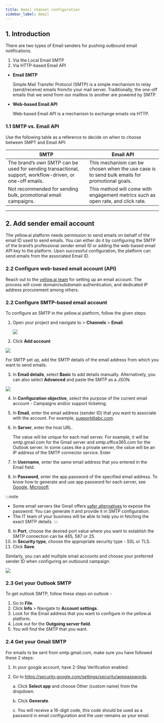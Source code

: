 ```yaml
---
title: Email channel configuration
sidebar_label: Email
---
```


## 1. Introduction
There are two types of Email senders for pushing outbound email notifications.
1. Via the Local Email SMTP
2. Via HTTP-based Email API

* **Email SMTP**

   Simple Mail Transfer Protocol (SMTP) is a simple mechanism to relay (send/receive) emails from/to your mail server.
Traditionally, the one-off emails that we send from our mailbox to another are powered by SMTP.

* **Web-based Email API**

   Web-based Email API is a mechanism to exchange emails via HTTP.

### 1.1 SMTP vs. Email API

Use the following table as a reference to decide on when to choose between SMPT and Email API: 

|SMTP  | Email API |
|--|--|
| The brand’s own SMTP can be used for sending transactional, support, workflow-driven, or one-off emails. | This mechanism can be chosen when the use case is to send bulk emails for promotional goals. |
|Not recommended for sending bulk, promotional email campaigns.|This method will come with engagement metrics such as open rate, and click rate.|

---

## 2. Add sender email account

The yellow.ai platform needs permission to send emails on behalf of the email ID used to send emails. You can either do it by configuring the SMTP of the brand’s professional sender email ID or adding the web-based email API key to the platform.
Upon successful configuration, the platform can send emails from the associated Email ID.

### 2.2 Configure web-based email account (API)

Reach out to the [yellow.ai team](mailto:vishnu@yellow.ai) for setting up an email account. The process will cover domain/subdomain authentication, and dedicated IP address procurement among others.

### 2.2 Configure SMTP-based email account

To configure an SMTP in the yellow.ai platform, follow the given steps:

1. Open your project and navigate to > **Channels** > **Email**.

   ![](https://i.imgur.com/QJpx4QX.png)


  2. Click **Add account**
  
  ![](https://i.imgur.com/3pEdg2k.png)

For SMTP set up, add the SMTP details of the email address from which you want to send emails.

3. In **Email details**, select **Basic** to add details manually. Alternatively, you can also select **Advanced** and paste the SMTP as a JSON.

  ![](https://i.imgur.com/3pEdg2k.png)


4. In **Configuration objective**, select the purpose of the current email account - Campaigns and/or support ticketing.
5. In **Email**, enter the email address (sender ID) that you want to associate with the account. For example, support@abc.com.
6. In **Server**, enter the host URL.

   The value will be unique for each mail server. For example, it will be smtp.gmail.com for the Gmail server and smtp.office365.com for the Outlook server. In some cases like a private server, the value will be an IP address of the SMTP connector service.
Enter 
7. In **Username**, enter the same email address that you entered in the Email field.
8. In **Password**, enter the app password of the specified email address. To know how to generate and use app password for each server, see [Google](https://support.google.com/accounts/answer/185833?hl=en), [Microsoft](https://support.microsoft.com/en-us/account-billing/using-app-passwords-with-apps-that-don-t-support-two-step-verification-5896ed9b-4263-e681-128a-a6f2979a7944)

:::note
* Some email servers like Gmail offers [safer alternatives](https://support.google.com/mail/answer/185833?hl=en) to expose the password. You can generate it and provide it in SMTP configuration.
* The IT team of your business will be able to help you in fetching the exact SMTP details.
:::

9. In **Port**, choose the desired port value where you want to establish the SMTP connection can be 465, 587 or 25.
10. In **Security type**, choose the appropriate security type - SSL or TLS.
11. Click **Save**.

Similarly, you can add multiple email accounts and choose your preferred sender ID when configuring an outbound campaign.

![](https://i.imgur.com/Txsk01e.png)



### 2.3 Get your Outlook SMTP

To get outlook SMTP, follow these steps on outlook - 

1. Go to **File**.  
2. Click **Info** > Navigate to **Account settings**.  
3. Look for the Email address that you want to configure in the yellow.ai platform.  
4. Look out for the **Outgoing server field**.  
5. You will find the SMTP that you want.   


### 2.4 Get your Gmail SMTP

For emails to be sent from smtp.gmail.com, make sure you have followed these 2 steps:
1. In your google account, have 2-Step Verification enabled. 
2. Go to https://security.google.com/settings/security/apppasswords. 
    
    a. Click **Select app** and choose Other (custom name) from the dropdown.   
    
    b. Click **Generate**.   
    
    c. You will receive a 16-digit code, this code should be used as a password in email configuration and the user remains as your email.  
